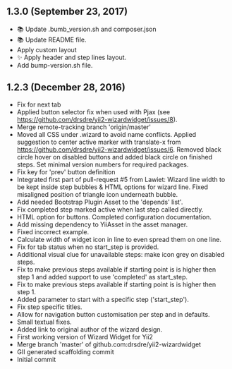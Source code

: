 ## 1.3.0 (September 23, 2017)
  - 📚  Update .bumb_version.sh and composer.json
  - 📚  Update README file.
  - Apply custom layout
  - ✨  Apply header and step lines layout.
  - Add bump-version.sh file.

## 1.2.3 (December 28, 2016)
  - Fix for next tab
  - Applied button selector fix when used with Pjax (see https://github.com/drsdre/yii2-wizardwidget/issues/8).
  - Merge remote-tracking branch 'origin/master'
  - Moved all CSS under .wizard to avoid name conflicts. Applied suggestion to center active marker with translate-x from https://github.com/drsdre/yii2-wizardwidget/issues/6. Removed black circle hover on disabled buttons and added black circle on finished steps. Set minimal version numbers for required packages.
  - Fix key for 'prev' button definition
  - Integrated first part of pull-request #5 from Lawiet: Wizard line width to be kept inside step bubbles & HTML options for wizard line. Fixed misaligned position of triangle icon underneath bubble.
  - Add needed Bootstrap Plugin Asset to the 'depends' list'.
  - Fix completed step marked active when last step called directly.
  - HTML option for buttons. Completed configuration documentation.
  - Add missing dependency to YiiAsset in the asset manager.
  - Fixed incorrect example.
  - Calculate width of widget icon in line to even spread them on one line.
  - Fix for tab status when no start_step is provided.
  - Additional visual clue for unavailable steps: make icon grey on disabled steps.
  - Fix to make previous steps available if starting point is is higher then step 1 and added support to use 'completed' as start_step.
  - Fix to make previous steps available if starting point is is higher then step 1.
  - Added parameter to start with a specific step ('start_step').
  - Fix step specific titles.
  - Allow for navigation button customisation per step and in defaults.
  - Small textual fixes.
  - Added link to original author of the wizard design.
  - First working version of Wizard Widget for Yii2
  - Merge branch 'master' of github.com:drsdre/yii2-wizardwidget
  - GII generated scaffolding commit
  - Initial commit





